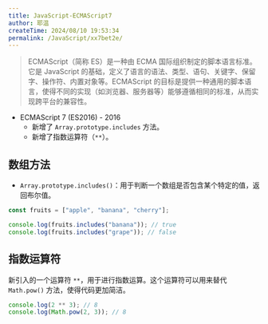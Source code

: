 ```yaml
---
title: JavaScript-ECMAScript7
author: 耶温
createTime: 2024/08/10 19:53:34
permalink: /JavaScript/xx7bet2e/
---
```

> ECMAScript（简称 ES）是一种由 ECMA 国际组织制定的脚本语言标准。它是 JavaScript 的基础，定义了语言的语法、类型、语句、关键字、保留字、操作符、内置对象等。ECMAScript 的目标是提供一种通用的脚本语言，使得不同的实现（如浏览器、服务器等）能够遵循相同的标准，从而实现跨平台的兼容性。


-   ECMAScript 7 (ES2016) - 2016
    -   新增了 `Array.prototype.includes` 方法。
    -   新增了指数运算符（`**`）。


## 数组方法

-   `Array.prototype.includes()`：用于判断一个数组是否包含某个特定的值，返回布尔值。

```js
const fruits = ["apple", "banana", "cherry"];

console.log(fruits.includes("banana")); // true
console.log(fruits.includes("grape")); // false
```

## 指数运算符

新引入的一个运算符 `**`，用于进行指数运算。这个运算符可以用来替代 `Math.pow()` 方法，使得代码更加简洁。

```js
console.log(2 ** 3); // 8
console.log(Math.pow(2, 3)); // 8
```

